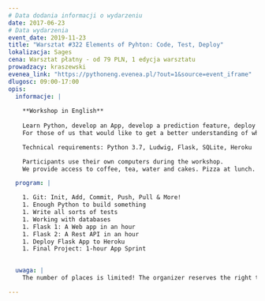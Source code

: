 ```yaml
---
# Data dodania informacji o wydarzeniu
date: 2017-06-23
# Data wydarzenia
event_date: 2019-11-23
title: "Warsztat #322 Elements of Pyhton: Code, Test, Deploy"
lokalizacja: Sages
cena: Warsztat płatny - od 79 PLN, 1 edycja warsztatu
prowadzacy: kraszewski
evenea_link: "https://pythoneng.evenea.pl/?out=1&source=event_iframe"
dlugosc: 09:00-17:00
opis:
  informacje: |
    
    **Workshop in English**
    
    Learn Python, develop an App, develop a prediction feature, deploy the app, all in one day.
    For those of us that would like to get a better understanding of whats possible using a laptop, an internet connection, a programming language, and some tools (IDE, Pytest etc.) in 2019,

    Technical requirements: Python 3.7, Ludwig, Flask, SQLite, Heroku

    Participants use their own computers during the workshop.
    We provide access to coffee, tea, water and cakes. Pizza at lunch. 

  program: |

    1. Git: Init, Add, Commit, Push, Pull & More! 
    1. Enough Python to build something
    1. Write all sorts of tests
    1. Working with databases
    1. Flask 1: A Web app in an hour 
    1. Flask 2: A Rest API in an hour
    1. Deploy Flask App to Heroku
    1. Final Project: 1-hour App Sprint
    

  uwaga: |
    The number of places is limited! The organizer reserves the right to change the location of the event. The organizer reserves the right to cancel the event in case of lack a minimum number of participants.

---
```

